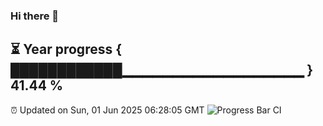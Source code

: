 ### Hi there 👋
⏳ Year progress { ████████████▁▁▁▁▁▁▁▁▁▁▁▁▁▁▁▁▁▁ } 41.44 %
---
⏰ Updated on Sun, 01 Jun 2025 06:28:05 GMT
![Progress Bar CI](https://github.com/liununu/liununu/workflows/Progress%20Bar%20CI/badge.svg)
